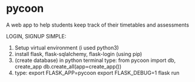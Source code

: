 # pycoon
A web app to help students keep track of their timetables and assessments

LOGIN, SIGNUP SIMPLE:
1. Setup virtual environment (i used python3)
2. install flask, flask-sqlalchemy, flask-login (using pip)
3. (create database) in python terminal type:
    from pycoon import db, create_app
    db.create_all(app=create_app())
4. type:
    export FLASK_APP=pycoon
    export FLASK_DEBUG=1
    flask run